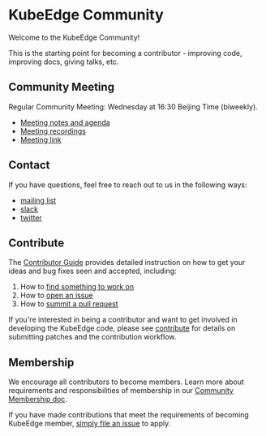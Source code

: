 # KubeEdge Community

Welcome to the KubeEdge Community!

This is the starting point for becoming a contributor - improving code, improving docs, giving talks, etc.


## Community Meeting

Regular Community Meeting: Wednesday at 16:30 Beijing Time (biweekly).

- [Meeting notes and agenda](https://docs.google.com/document/d/1Sr5QS_Z04uPfRbA7PrXr3aPwCRpx7EtsyHq7mp6CnHs/edit)
- [Meeting recordings](https://www.youtube.com/playlist?list=PLQtlO1kVWGXkRGkjSrLGEPJODoPb8s5FM)
- [Meeting link](https://zoom.us/j/4167237304)

## Contact

<!--
We don't have a troubleshooting guide yet.  When we do, uncomment the following and add the link.
If you need support, start with the [troubleshooting guide], and work your way through the process that we've outlined.

-->
If you have questions, feel free to reach out to us in the following ways:

- [mailing list](https://groups.google.com/forum/#!forum/kubeedge)
- [slack](https://join.slack.com/t/kubeedge/shared_invite/enQtNjc0MTg2NTg2MTk0LWJmOTBmOGRkZWNhMTVkNGU1ZjkwNDY4MTY4YTAwNDAyMjRkMjdlMjIzYmMxODY1NGZjYzc4MWM5YmIxZjU1ZDI)
- [twitter](https://twitter.com/kubeedge)



## Contribute

The [Contributor Guide](./contribute.md) provides detailed instruction on how to get your ideas and bug fixes seen and accepted, including:

1. How to [find something to work on](./contribute.md#find-something-to-work-on)
1. How to [open an issue](./contribute.md#file-an-issue)
1. How to [summit a pull request](./contribute.md#creating-pull-requests)

If you're interested in being a contributor and want to get involved in
developing the KubeEdge code, please see [contribute](./contribute.md) for
details on submitting patches and the contribution workflow.

## Membership
We encourage all contributors to become members. Learn more about requirements and responsibilities of membership in our [Community Membership doc](./community-membership.md).

If you have made contributions that meet the requirements of becoming KubeEdge member, [simply file an issue](https://github.com/kubeedge/community/issues/new) to apply.
